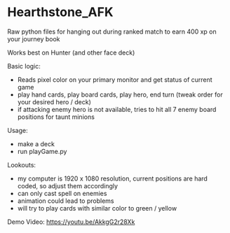 # Hearthstone_AFK #
Raw python files for hanging out during ranked match to earn 400 xp on your journey book

Works best on Hunter (and other face deck)

Basic logic:
- Reads pixel color on your primary monitor and get status of current game
- play hand cards, play board cards, play hero, end turn (tweak order for your desired hero / deck)
- if attacking enemy hero is not available, tries to hit all 7 enemy board positions for taunt minions



Usage:
- make a deck
- run playGame.py

Lookouts:
- my computer is 1920 x 1080 resolution, current positions are hard coded, so adjust them accordingly
- can only cast spell on enemies
- animation could lead to problems
- will try to play cards with similar color to green / yellow

Demo Video:
https://youtu.be/AkkgG2r28Xk